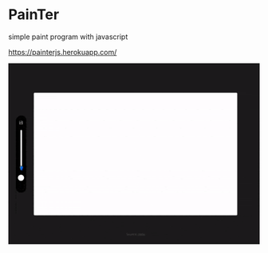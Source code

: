 # PainTer
simple paint program with javascript

https://painterjs.herokuapp.com/

![alt text](./preview/preview__.gif)
